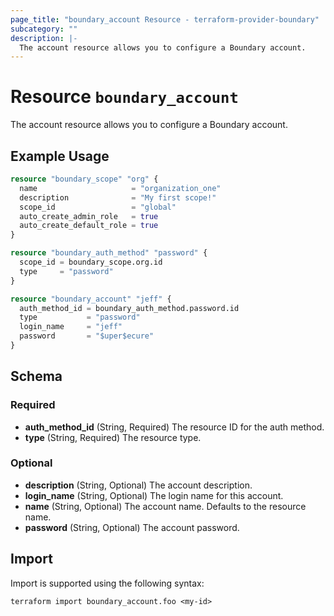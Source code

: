```yaml
---
page_title: "boundary_account Resource - terraform-provider-boundary"
subcategory: ""
description: |-
  The account resource allows you to configure a Boundary account.
---
```


# Resource `boundary_account`

The account resource allows you to configure a Boundary account.

## Example Usage

```terraform
resource "boundary_scope" "org" {
  name                     = "organization_one"
  description              = "My first scope!"
  scope_id                 = "global"
  auto_create_admin_role   = true
  auto_create_default_role = true
}

resource "boundary_auth_method" "password" {
  scope_id = boundary_scope.org.id
  type     = "password"
}

resource "boundary_account" "jeff" {
  auth_method_id = boundary_auth_method.password.id
  type           = "password"
  login_name     = "jeff"
  password       = "$uper$ecure"
}
```

## Schema

### Required

- **auth_method_id** (String, Required) The resource ID for the auth method.
- **type** (String, Required) The resource type.

### Optional

- **description** (String, Optional) The account description.
- **login_name** (String, Optional) The login name for this account.
- **name** (String, Optional) The account name. Defaults to the resource name.
- **password** (String, Optional) The account password.

## Import

Import is supported using the following syntax:

```shell
terraform import boundary_account.foo <my-id>
```
